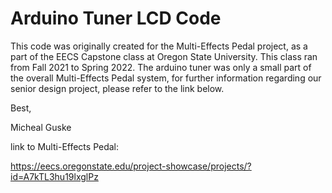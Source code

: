 # Arduino Tuner LCD Code

This code was originally created for the Multi-Effects Pedal project, as a part of the EECS Capstone class at Oregon State University.
This class ran from Fall 2021 to Spring 2022. The arduino tuner was only a small part of the overall Multi-Effects Pedal system, for further information
regarding our senior design project, please refer to the link below. 

Best, 

Micheal Guske


link to Multi-Effects Pedal:

https://eecs.oregonstate.edu/project-showcase/projects/?id=A7kTL3hu19lxglPz
